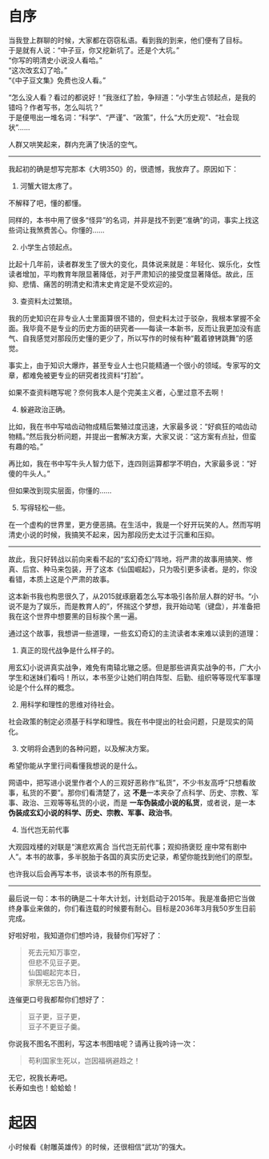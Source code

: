 # 自序

当我登上群聊的时候，大家都在窃窃私语。看到我的到来，他们便有了目标。  
于是就有人说：“中子豆，你又挖新坑了。还是个大坑。”  
“你写的明清史小说没人看哈。”  
“这次改玄幻了哈。”  
“《中子豆文集》免费也没人看。”

“怎么没人看？看过的都说好！”我涨红了脸，争辩道：“小学生占领起点，是我的错吗？作者写书，怎么叫坑？”  
于是便甩出一堆名词：“科学”、“严谨”、“政策”，什么“大历史观”、“社会现状”……

人群又哄笑起来，群内充满了快活的空气。

***

我起初的确是想写完那本《大明350》的，很遗憾，我放弃了。原因如下：

1. 河蟹大钳太疼了。  

不解释了吧，懂的都懂。  

同样的，本书中用了很多“怪异”的名词，并非是找不到更“准确”的词，事实上找这些词让我煞费苦心。你懂的……

2. 小学生占领起点。  

比起十几年前，读者群发生了很大的变化，具体说来就是：年轻化、娱乐化，女性读者增加，平均教育年限显著降低，对于严肃知识的接受度显著降低。故此，压抑、悲情、痛苦的明清史和清末史肯定是不受欢迎的。 

3. 查资料太过繁琐。

我的历史知识在非专业人士里面算很不错的，但史料太过于驳杂，我根本掌握不全面。我毕竟不是专业的历史方面的研究者——每读一本新书，反而让我更加没有底气、自我感觉对那段历史懂的更少了，所以写作的时候有种“戴着镣铐跳舞”的感觉。

事实上，由于知识大爆炸，甚至专业人士也只能精通一个很小的领域。专家写的文章，都难免被更专业的研究者找资料“打脸”。

如果不查资料瞎写呢？奈何我本人是个完美主义者，心里过意不去啊！

4. 躲避政治正确。  

比如，我在书中写啮齿动物成精后繁殖过度迅速，大家最多说：“好疯狂的啮齿动物精。”然后我分析问题，并提出一套解决方案，大家又说：“这方案有点扯，但蛮有趣的哈。”

再比如，我在书中写牛头人智力低下，连四则运算都学不明白，大家最多说：“好傻的牛头人。”

但如果改到现实层面，你懂的……

5. 写得轻松一些。

在一个虚构的世界里，更方便恶搞。在生活中，我是一个好开玩笑的人。然而写明清史小说的时候，我搞笑不起来，因为那段历史太过于沉重和压抑。

***

故此，我只好转战以前向来看不起的“玄幻奇幻”阵地，将严肃的故事用搞笑、修真、后宫、种马来包装，开了这本《仙国崛起》，只为吸引更多读者。是的，你没看错，本质上这是个严肃的故事。

这本新书我也构思很久了，从2015就琢磨着怎么写本吸引各阶层人群的好书。“小说不是为了娱乐，而是教育人的”，怀揣这个梦想，我开始动笔（键盘），并准备把我在这个世界中想要黑的目标挨个黑一遍。

通过这个故事，我想讲一些道理，一些玄幻奇幻的主流读者本来难以读到的道理：

1. 真正的现代战争是什么样子的。  

用玄幻小说讲真实战争，难免有南辕北辙之感。但是那些讲真实战争的书，广大小学生和迷妹们看吗！所以，本书至少让她们明白阵型、后勤、组织等等现代军事理论是个什么样的概念。

2. 用科学和理性的思维对待社会。  

社会政策的制定必须基于科学和理性。我在书中提出的社会问题，只是现实的简化。
 
3. 文明将会遇到的各种问题，以及解决方案。

希望你能从字里行间看懂我想说的是什么。

网语中，把写进小说里作者个人的三观好恶称作“私货”，不少书友高呼“只想看故事，私货的不要”。那你们看清楚了，这 **不是**一本夹杂了点科学、历史、宗教、军事、政治、三观等等私货的小说，而是 **一车伪装成小说的私货**，或者说，是一本 **伪装成玄幻小说的科学、历史、宗教、军事、政治书**。

4. 当代岂无前代事

大观园戏楼的对联是“演悲欢离合 当代岂无前代事；观抑扬褒贬 座中常有剧中人”。本书的故事，多半脱胎于各国的真实历史记录，希望你能找到他们的原型。

也许我以后会再写本书，谈谈本书的所有原型。

***

最后说一句：本书的确是二十年大计划，计划启动于2015年。我是准备把它当做终身事业来做的，你们看连载的时候要有耐心。目标是2036年3月我50岁生日前完成。

好啦好啦，我知道你们想吟诗，我替你们写好了：

> 死去元知万事空，  
> 但悲不见豆子更。  
> 仙国崛起完本日，  
> 家祭无忘告乃翁。

连催更口号我都帮你们想好了：

> 豆子更，豆子更，  
> 豆子不更豆子羹。

你说我不图名不图利，写这本书图啥呢？请再让我吟诗一次：

> 苟利国家生死以，岂因福祸避趋之！

无它，祝我长寿吧。  
长寿如虫也！蛤蛤蛤！

# 起因

小时候看《射雕英雄传》的时候，还很相信“武功”的强大。